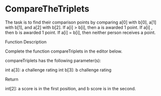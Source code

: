 # CompareTheTriplets

The task is to find their comparison points by comparing a[0] with b[0], a[1] with b[1], and a[2] with b[2]. 
If a[i] > b[i], then a is awarded 1 point. 
If a[i] , then b is awarded 1 point. 
If a[i] = b[i], then neither person receives a point.


Function Description

Complete the function compareTriplets in the editor below.

compareTriplets has the following parameter(s):

int a[3]: a challenge rating
int b[3]: b challenge rating

Return

int[2]: a score is in the first position, and b score is in the second.
